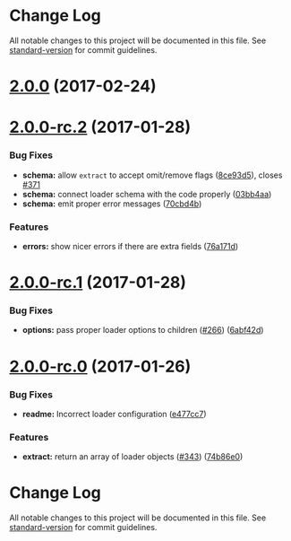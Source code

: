 # Change Log

All notable changes to this project will be documented in this file. See [standard-version](https://github.com/conventional-changelog/standard-version) for commit guidelines.

<a name="2.0.0"></a>
# [2.0.0](https://github.com/webpack/extract-text-webpack-plugin/compare/v2.0.0-rc.3...v2.0.0) (2017-02-24)



<a name="2.0.0-rc.2"></a>
# [2.0.0-rc.2](https://github.com/webpack/extract-text-webpack-plugin/compare/v2.0.0-rc.1...v2.0.0-rc.2) (2017-01-28)


### Bug Fixes

* **schema:** allow `extract` to accept omit/remove flags ([8ce93d5](https://github.com/webpack/extract-text-webpack-plugin/commit/8ce93d5)), closes [#371](https://github.com/webpack/extract-text-webpack-plugin/issues/371)
* **schema:** connect loader schema with the code properly ([03bb4aa](https://github.com/webpack/extract-text-webpack-plugin/commit/03bb4aa))
* **schema:** emit proper error messages ([70cbd4b](https://github.com/webpack/extract-text-webpack-plugin/commit/70cbd4b))


### Features

* **errors:** show nicer errors if there are extra fields ([76a171d](https://github.com/webpack/extract-text-webpack-plugin/commit/76a171d))



<a name="2.0.0-rc.1"></a>
# [2.0.0-rc.1](https://github.com/webpack/extract-text-webpack-plugin/compare/v2.0.0-rc.0...v2.0.0-rc.1) (2017-01-28)


### Bug Fixes

* **options:** pass proper loader options to children ([#266](https://github.com/webpack/extract-text-webpack-plugin/issues/266)) ([6abf42d](https://github.com/webpack/extract-text-webpack-plugin/commit/6abf42d))



<a name="2.0.0-rc.0"></a>
# [2.0.0-rc.0](https://github.com/webpack/extract-text-webpack-plugin/compare/v2.0.0-beta.5...v2.0.0-rc.0) (2017-01-26)


### Bug Fixes

* **readme:** Incorrect loader configuration ([e477cc7](https://github.com/webpack/extract-text-webpack-plugin/commit/e477cc7))


### Features

* **extract:** return an array of loader objects ([#343](https://github.com/webpack/extract-text-webpack-plugin/issues/343)) ([74b86e0](https://github.com/webpack/extract-text-webpack-plugin/commit/74b86e0))



# Change Log

All notable changes to this project will be documented in this file. See [standard-version](https://github.com/conventional-changelog/standard-version) for commit guidelines.
